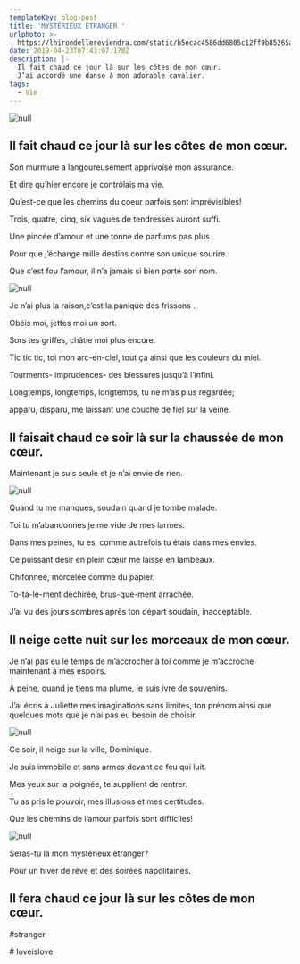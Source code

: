 ```yaml
---
templateKey: blog-post
title: 'MYSTÉRIEUX ÉTRANGER '
urlphoto: >-
  https://lhirondellereviendra.com/static/b5ecac4586dd6805c12ff9b85265a4dc/e9c61/11c3c6aa-0be7-4d1c-bbb5-755bab7616d4.png
date: 2019-04-23T07:43:07.178Z
description: |-
  Il fait chaud ce jour là sur les côtes de mon cœur.
  J’ai accordé une danse à mon adorable cavalier.
tags:
  - Vie
---
```

![null](/img/2e311e57-d028-4a17-a226-bd164aac0193.png)

## Il fait chaud ce jour là sur les côtes de mon cœur.

Son murmure a langoureusement apprivoisé mon assurance.

Et dire qu’hier encore je contrôlais ma vie. 

Qu’est-ce que les chemins du coeur parfois sont imprévisibles! 

Trois, quatre, cinq, six vagues de tendresses auront suffi. 

Une pincée d’amour et une tonne de parfums pas plus.

Pour que j’échange mille destins contre son unique sourire.

Que c’est fou l’amour, il n’a jamais si bien porté son nom. 

![null](/img/11c3c6aa-0be7-4d1c-bbb5-755bab7616d4.png)

 Je n’ai plus la raison,c’est la panique des frissons .

Obéis moi, jettes moi un sort.

Sors tes griffes, châtie moi plus  encore.

Tic tic tic, toi mon arc-en-ciel, tout ça ainsi que les couleurs du miel.

Tourments- imprudences- des blessures jusqu’à l’infini.

Longtemps, longtemps, longtemps, tu ne m’as plus regardée; 

apparu, disparu, me laissant une couche de fiel sur la veine.

## Il faisait chaud ce soir là sur la chaussée de mon cœur.

Maintenant je suis seule et je n’ai envie de rien. 

![null](/img/50554466_236645003929504_8709807348274692096_n.jpg)

Quand tu me manques, soudain quand je tombe malade.

Toi tu m’abandonnes je me vide de mes larmes.

Dans mes peines, tu es, comme autrefois tu étais dans mes envies.

Ce puissant désir en plein cœur me laisse en lambeaux.

Chifonneé, morcelée comme du papier.

To-ta-le-ment déchirée, brus-que-ment arrachée.

J’ai vu des jours sombres après ton départ soudain, inacceptable.

## Il neige cette nuit sur les morceaux de mon cœur.

Je n’ai pas eu le temps de m’accrocher à toi comme je m’accroche maintenant à mes espoirs.

À peine, quand je tiens ma plume, je suis ivre de souvenirs.

J’ai écris à Juliette mes imaginations sans limites, ton prénom ainsi que quelques mots que je n’ai pas eu besoin de choisir.

![null](/img/f41b09a2-4c35-465a-83f6-e1587025c79b.png)

Ce soir, il neige sur la ville, Dominique.

Je suis immobile et sans armes devant ce feu qui luit.

Mes yeux sur la poignée, te supplient de rentrer.

Tu as pris le pouvoir, mes illusions et mes certitudes.

Que les chemins de l’amour parfois sont difficiles!

![null](/img/40333e36-bd12-4edb-8e2e-5ce25748db8e.png)

Seras-tu là mon mystérieux étranger?

Pour un hiver de rêve et des soirées napolitaines.

## Il fera chaud ce jour là sur les côtes de mon cœur.

\#stranger

\# loveislove

